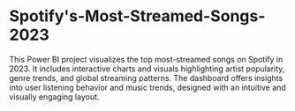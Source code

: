 # Spotify's-Most-Streamed-Songs-2023
This Power BI project visualizes the top most-streamed songs on Spotify in 2023. It includes interactive charts and visuals highlighting artist popularity, genre trends, and global streaming patterns. The dashboard offers insights into user listening behavior and music trends, designed with an intuitive and visually engaging layout.
